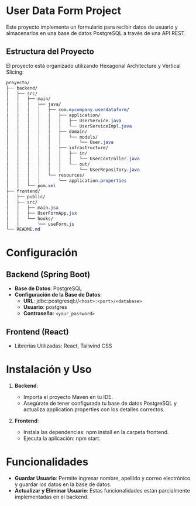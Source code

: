 # User Data Form Project
Este proyecto implementa un formulario para recibir datos de usuario y almacenarlos en una base de datos PostgreSQL a través de una API REST.

## Estructura del Proyecto
El proyecto está organizado utilizando Hexagonal Architecture y Vertical Slicing:

```css
proyecto/
├── backend/
│   ├── src/
│   │   ├── main/
│   │   │   ├── java/
│   │   │   │   ├── com.mycompany.userdataform/
│   │   │   │   │   ├── application/
│   │   │   │   │   │   ├── UserService.java
│   │   │   │   │   │   └── UserServiceImpl.java
│   │   │   │   │   ├── domain/
│   │   │   │   │   │   └── models/
│   │   │   │   │   │       └── User.java
│   │   │   │   │   ├── infrastructure/
│   │   │   │   │   │   ├── in/
│   │   │   │   │   │   │   └── UserController.java
│   │   │   │   │   │   └── out/
│   │   │   │   │   │       └── UserRepository.java
│   │   │   │   └── resources/
│   │   │   │       └── application.properties
│   │   └── pom.xml
├── frontend/
│   ├── public/
│   ├── src/
│   │   ├── main.jsx
│   │   ├── UserFormApp.jsx
│   │   └── hooks/
│   │       └── useForm.js
└── README.md
```

# Configuración

## Backend (Spring Boot)
- **Base de Datos**: PostgreSQL
- **Configuración de la Base de Datos**:
    - **URL**: jdbc:postgresql://```<host>:<port>/<database>```
    - **Usuario**: postgres
    - **Contraseña**: ```<your_password>```

## Frontend (React)
- Librerías Utilizadas: React, Tailwind CSS

# Instalación y Uso
1. **Backend**:

    - Importa el proyecto Maven en tu IDE.
    - Asegúrate de tener configurada tu base de datos PostgreSQL y actualiza application.properties con los detalles correctos.

1. **Frontend**:

    - Instala las dependencias: npm install en la carpeta frontend.
    - Ejecuta la aplicación: npm start.


# Funcionalidades
- **Guardar Usuario**: Permite ingresar nombre, apellido y correo electrónico y guardar los datos en la base de datos.
- **Actualizar y Eliminar Usuario**: Estas funcionalidades están parcialmente implementadas en el backend.
